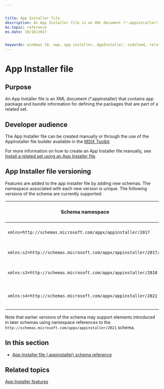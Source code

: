 ```yaml
---


title: App Installer file
description: An App Installer file is an XML document (*.appinstaller) that contains app package and bundle information for defining the packages that are part of a related set.
ms.topic: reference
ms.date: 10/10/2017


keywords: windows 10, uwp, app installer, AppInstaller, sideload, related set, optional packages
---
```


# App Installer file

## Purpose

An App Installer file is an XML document (*.appinstaller) that contains app package and bundle information for defining the packages that are part of a related set.

## Developer audience

The App Installer file can be created manually or through the use of the AppInstaller file builder available in the [MSIX Toolkit](https://aka.ms/msixtoolkit).

For more information on how to create an App Installer file manually, see [Install a related set using an App Installer file](/windows/uwp/packaging/install-related-set).

## App Installer file versioning

Features are added to the app installer file by adding new schemas. The namespace associated with each new version is unique. The following versions of the schema are currently supported:

| Schema namespace | Introduced in OS Version |
|------------------|--------------------------|
| `xmlns=http://schemas.microsoft.com/appx/appinstaller/2017` | Windows 10, version 1709. |
| `xmlns:s2=http://schemas.microsoft.com/appx/appinstaller/2017/2` | Windows 10, version 1803. |
| `xmlns:s3=http://schemas.microsoft.com/appx/appinstaller/2018` | Windows 10, version 1809. |
| `xmlns:s4=http://schemas.microsoft.com/appx/appinstaller/2021` | Windows version 21H2 build 22000 |

Note that earlier versions of the schema may support elements introduced in later schemas using namespace references to the `http://schemas.microsoft.com/appx/appinstaller/2021` schema.

## In this section

-   [App Installer file (.appinstaller) schema reference](schema-root.md)

## Related topics
[App Installer features](/windows/uwp/packaging/appinstaller-root)
